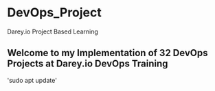 # DevOps_Project
Darey.io Project Based Learning

## Welcome to my Implementation of 32 DevOps Projects at Darey.io DevOps Training 
'sudo apt update'
